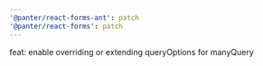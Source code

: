 ```yaml
---
'@panter/react-forms-ant': patch
'@panter/react-forms': patch
---
```


feat: enable overriding or extending queryOptions for manyQuery
